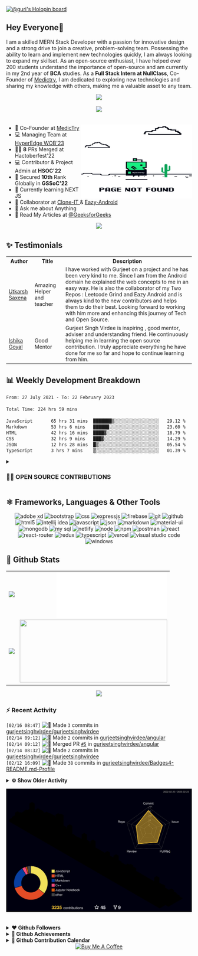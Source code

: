 [![@guri's Holopin board](https://holopin.io/api/user/board?user=guri)](https://holopin.io/@guri)

<!----------------------------------------------------------------ABOUT ME ----------------------------------------------------->

## Hey Everyone👋

I am a skilled MERN Stack Developer with a passion for innovative design and a strong drive to join a creative, problem-solving team. Possessing the ability to learn and implement new technologies quickly, I am always looking to expand my skillset. As an open-source enthusiast, I have helped over 200 students understand the importance of open-source and am currently in my 2nd year of **BCA** studies. 
As a **Full Stack Intern at NullClass**, Co-Founder of [Medictry](https://www.linkedin.com/company/89489745), I am dedicated to exploring new technologies and sharing my knowledge with others, making me a valuable asset to any team.

<p align="center">
    <a href = "mailto: gurjeetsinghvirdee@gmail.com" target="_blank"><img src="https://img.shields.io/badge/gurjeetsinghvirdee@gmail.com-D74E43?style=for-the-badge&logo=gmail&logoColor=white"></a>
 </p>
 
<div align="center">
    <img src="https://api.visitorbadge.io/api/visitors?path=https%3A%2F%2Fgithub.com%2Fgurjeetsinghvirdee%2Fgurjeetsinghvirdee&label=VISITORS&labelColor=%23d9e3f0&countColor=%232ccce4"  width="150" />
</div>

<img src="https://www.animatedimages.org/data/media/562/animated-line-image-0111.gif" width="1000" height="2" />

<div>

<img align="right" height="200" width="300" src="https://raw.githubusercontent.com/gurjeetsinghvirdee/gurjeetsinghvirdee/main/giphy.webp" />
       <ul align="left">
            <li> 🏢 Co-Founder at <a href="https://www.linkedin.com/company/medictry/">MedicTry</a>
            <li> 💻 Managing Team at <a href="https://hyperedge.so/"> HyperEdge WOB'23 </a></li>
            <li> 🧑‍💻 <strong>8</strong> PRs Merged at Hactoberfest'22 </li>
            <li> 💻 Contributor & Project Admin at <strong>HSOC'22</strong> </li>
            <li> 🎉 Secured <strong>10th</strong> Rank Globally in <strong>GSSoC'22</strong> </li>
            <li> 🏫 Currently learning NEXT JS </li>
            <li> 🤝 Collaborator at <a href="https://github.com/Rayman-Sodhi/Clone-IT"> Clone-IT </a> & <a href="https://github.com/utkarsh006/Eazy-Android"> Eazy-Android </a>
            </li>
            <li> 💬 Ask me about Anything </li>
            <li> 📕 Read My Articles at 
                <a href="https://auth.geeksforgeeks.org/user/gurjeetsinghvirdee/articles" target="_blank">@GeeksforGeeks</a>
            </li>
       </ul>  
</div>

<!--------------------------- Lanyard Profile--------------------------------->

<div align="center">        
    <a href="https://discord.com/users/916597112882495510"><img src="https://lanyard.cnrad.dev/api/916597112882495510" /></a>
</div>
        
<!------------------------------------------TESTIMONIALS----------------------------------------------->
        
## ✨ Testimonials
        
<table>
  <tr>
    <th>Author</th>
    <th>Title</th>
    <th>Description</th>
  </tr>
  <tr>
    <td><a target="_blank" href="https://www.linkedin.com/in/utkarsh06/">Utkarsh Saxena</a></td>
    <td>Amazing Helper and teacher</td>
    <td>I have worked with Gurjeet on a project and he has been very kind to me. Since I am from the Android domain he explained the web concepts to me in an easy way. He is also the collaborator of my Two Repos : Leetcode Grind and Eazy Android and is always kind to the new contributors and helps them to do their best. Looking forward to working with him more and enhancing this journey of Tech and Open Source.</td>
  </tr>
  <tr>
      <td><a target="_blank" href="https://www.linkedin.com/in/ishika-goyal-375112221/">Ishika Goyal</a></td>
      <td>Good Mentor</td>
      <td>Gurjeet Singh Virdee is inspiring , good mentor, adviser and understanding friend. He continuously helping me in learning the open source contribution. I     truly appreciate everything he have done for me so far and hope to continue learning from him.</td>
  </tr>
</table>

## 📊 Weekly Development Breakdown
  
<!--START_SECTION:waka-->

```text
From: 27 July 2021 - To: 22 February 2023

Total Time: 224 hrs 59 mins

JavaScript       65 hrs 31 mins  ███████▒░░░░░░░░░░░░░░░░░   29.12 %
Markdown         53 hrs 6 mins   ██████░░░░░░░░░░░░░░░░░░░   23.60 %
HTML             42 hrs 16 mins  ████▓░░░░░░░░░░░░░░░░░░░░   18.79 %
CSS              32 hrs 9 mins   ███▓░░░░░░░░░░░░░░░░░░░░░   14.29 %
JSON             12 hrs 28 mins  █▒░░░░░░░░░░░░░░░░░░░░░░░   05.54 %
TypeScript       3 hrs 7 mins    ▒░░░░░░░░░░░░░░░░░░░░░░░░   01.39 %
```

<!--END_SECTION:waka--> 

<!---------------------- OPEN SOURCE CONTRIBUTIONS ---------------------->
        
<details>
    <summary><h3> 👨‍💻 OPEN SOURCE CONTRIBUTIONS</h3></summary>  
    
|S.No.|Open Source Program |Duration| Contribution |Role|Rewards|
|---------|--------|-------|-------|----|-----|    
| 1. | GirlScript Summer Of Code | 1st Mar - 31st May 2022 | [Click Here](https://docs.google.com/document/d/15t_iThcyiNgIuAUmTJ9Utjy1ccxwTGZXy_0n8VYsHLE/edit?usp=sharing) | Contributor | [Link](https://drive.google.com/drive/folders/1gYYFepBLm09uATAZ9_Nh34opop_0nfCi?usp=sharing) |    
| 2. | GirlScript Summer Of Code | 1st Mar - 31st May 2022 | [Bundli-Frontend](https://github.com/Ayush7614/Bundli-Frontend) & [WebDev-ProjectKart](https://github.com/khushi-purwar/WebDev-ProjectKart) | Mentor | [Link](https://drive.google.com/drive/folders/1d0gDnPh8gR8qU61g-fWLEhahhshR8PXh?usp=sharing) |
| 3. | GirlScript Summer Of Code | 1st Mar - 31st July 2022 | Discord Moderator | Technical Team | T-Shirt [Link](https://drive.google.com/drive/folders/1B2jDXyXA-L-XXypvaNzrpXRTVY7GW-04?usp=sharing) |
| 4. | Hack Club RAIT | 1st July - 30st September 2022 | [Click Here](https://docs.google.com/document/d/1_ZutQmDbGkuFsbypF2oX_jbmFMf7OV-X4kr8xVs5J0w) | Contributor | [Link](https://drive.google.com/file/d/1Km6kXQU3NWr8OkWnaHB7-vLfEjhffplE/view?usp=sharing) |
| 5. | Hacktoberfest | 1st October - 31st October 2022 | [Click Here](https://docs.google.com/document/d/1mv27yGR7-SsIDOinqsYDnFutXHG49awhzvZYaEna3rM) | Contributor | T-Shirt & Stickers | 
| 6. | HyperEdge WOB'23 | 1st Feb - Present | Discord Moderator, | Managing Team | - | 
    
</details>

<!---------------------------------Frameworks, Languages & Other Tools ------------------------------------->        
        
## ⚛️ Frameworks, Languages & Other Tools        
 
<div align="center">
        <img src="https://img.shields.io/badge/Adobe%20XD-470137?style=for-the-badge&logo=Adobe%20XD&logoColor=#FF61F6" alt="adobe xd" /> 
        <img src="https://img.shields.io/badge/Bootstrap-563D7C?style=for-the-badge&logo=bootstrap&logoColor=white" alt="bootstrap" />
        <img src="https://img.shields.io/badge/CSS3-1572B6?style=for-the-badge&logo=css3&logoColor=white" alt="css" />
        <img src="https://img.shields.io/badge/Express.js-000000?style=for-the-badge&logo=express&logoColor=white" alt="expressjs" />
        <img src="https://img.shields.io/badge/firebase-ffca28?style=for-the-badge&logo=firebase&logoColor=black" alt="firebase" />
        <img src="https://img.shields.io/badge/Git-F05032?style=for-the-badge&logo=github&logoColor=white" alt="git" />
        <img src="https://img.shields.io/badge/Github-000000?style=for-the-badge&logo=github&logoColor=white" alt="github" />
        <img src="https://img.shields.io/badge/HTML5-E34F26?style=for-the-badge&logo=html5&logoColor=white" alt="html5" />
        <img src="https://img.shields.io/badge/IntelliJIDEA-000000.svg?style=for-the-badge&logo=intellij-idea&logoColor=white" alt="intellij idea" />
        <img src="https://img.shields.io/badge/JavaScript-F7DF1E?style=for-the-badge&logo=javascript&logoColor=black" alt="javascript" />
        <img src="https://img.shields.io/badge/json-3A3A3A?style=for-the-badge&logo=json&logoColor=fff" alt="json" />
        <img src="https://img.shields.io/badge/markdown-499bea?style=for-the-badge&logo=markdown&logoColor=white" alt="markdown" />
        <img src="https://img.shields.io/badge/Material%20UI-007FFF?style=for-the-badge&logo=mui&logoColor=white" alt="material-ui" />  
        <img src="https://img.shields.io/badge/MongoDB-4EA94B?style=for-the-badge&logo=mongodb&logoColor=white" alt="mongodb" />
        <img src="https://img.shields.io/badge/MySQL-4479A1?style=for-the-badge&logo=mysql&logoColor=white" alt="my sql" />
        <img src="https://img.shields.io/badge/netlify-30C8C9?style=for-the-badge&logo=netlify&logoColor=white" alt="netlify" />
        <img src="https://img.shields.io/badge/node.js-6DA55F?style=for-the-badge&logo=node.js&logoColor=white" alt="node" />
        <img src="https://img.shields.io/badge/npm-CB3837?style=for-the-badge&logo=npm&logoColor=white" alt="npm" />
        <img src="https://img.shields.io/badge/postman-E95723?style=for-the-badge&logo=postman&logoColor=white" alt="postman" />
        <img src="https://img.shields.io/badge/React-20232A?style=for-the-badge&logo=react&logoColor=61DAFB" alt="react" />
        <img src="https://img.shields.io/badge/React_Router-CA4245?style=for-the-badge&logo=react-router&logoColor=white" alt="react-router" />
        <img src="https://img.shields.io/badge/Redux-593D88?style=for-the-badge&logo=redux&logoColor=white" alt="redux" />
        <img src="https://img.shields.io/badge/Typescript-3178c6?style=for-the-badge&logo=typescript&logoColor=ffffff" alt="typescript" />
        <img src="https://img.shields.io/badge/Vercel-000?style=for-the-badge&logo=vercel&logoColor=white" alt="vercel" />
        <img src="https://img.shields.io/badge/Visual_Studio_Code-0078D4?style=for-the-badge&logo=visual%20studio%20code&logoColor=white" alt="visual studio code" />
        <img src="https://img.shields.io/badge/windows-0078D6?style=for-the-badge&logo=windows&logoColor=fff" alt="windows" />
</div>

<!------------------------------------------------------------ GITHUB STATS ------------------------------------------------------------------------>
        
## 💫 Github Stats
        
<table>
<tr>
  <td align="center">
    <img width="400" src="https://github-readme-streak-stats.herokuapp.com/?user=gurjeetsinghvirdee&theme=synthwave" /> 
  </td>  
  <td align="center"> 
    <img align="right" width="300" src="https://github.com/gurjeetsinghvirdee/gurjeetsinghvirdee/blob/main/metrics.plugin.isocalendar.svg" />
  </td>  
</tr>    
<tr>
  <td align="center">
    <img width="400" src="https://github-readme-stats.vercel.app/api?username=gurjeetsinghvirdee&show_icons=true&theme=synthwave&include_all_commits=true" />
  </td>
  <td align="center">
    <img height="170" width="400" src="https://github-readme-stats.vercel.app/api/top-langs/?username=gurjeetsinghvirdee&layout=compact&theme=synthwave&langs_count=15" /> 
  </td>
</tr>
</table>

<div align="center">
  <img src="https://github-readme-activity-graph.cyclic.app/graph?username=gurjeetsinghvirdee&theme=synthwave-84&true&hide_border=true" />
</div>
        
### ⚡ Recent Activity     
        
<!--START_SECTION:activity-->  
`[02/16 08:47]` <img alt="📝" src="https://github.com/cheesits456/github-activity-readme/raw/master/icons/commit.png" align="top" height="18"> Made `3` commits in [gurjeetsinghvirdee/gurjeetsinghvirdee](https://github.com/gurjeetsinghvirdee/gurjeetsinghvirdee)  
`[02/14 09:12]` <img alt="📝" src="https://github.com/cheesits456/github-activity-readme/raw/master/icons/commit.png" align="top" height="18"> Made `2` commits in [gurjeetsinghvirdee/angular](https://github.com/gurjeetsinghvirdee/angular)  
`[02/14 09:12]` <img alt="🎉" src="https://github.com/cheesits456/github-activity-readme/raw/master/icons/merge.png" align="top" height="18"> Merged PR [`#5`](https://github.com//gurjeetsinghvirdee/angular/pull/5 'Bump http-cache-semantics from 4.1.0 to 4.1.1') in [gurjeetsinghvirdee/angular](https://github.com/gurjeetsinghvirdee/angular)  
`[02/14 08:32]` <img alt="📝" src="https://github.com/cheesits456/github-activity-readme/raw/master/icons/commit.png" align="top" height="18"> Made `2` commits in [gurjeetsinghvirdee/gurjeetsinghvirdee](https://github.com/gurjeetsinghvirdee/gurjeetsinghvirdee)  
`[02/12 16:09]` <img alt="📝" src="https://github.com/cheesits456/github-activity-readme/raw/master/icons/commit.png" align="top" height="18"> Made `38` commits in [gurjeetsinghvirdee/Badges4-README.md-Profile](https://github.com/gurjeetsinghvirdee/Badges4-README.md-Profile)  

<details><summary><b> ⚙️ Show Older Activity</b></summary>

`[02/12 16:05]` <img alt="📝" src="https://github.com/cheesits456/github-activity-readme/raw/master/icons/commit.png" align="top" height="18"> Made `3` commits in [gurjeetsinghvirdee/gurjeetsinghvirdee](https://github.com/gurjeetsinghvirdee/gurjeetsinghvirdee)  
`[02/10 16:15]` <img alt="📝" src="https://github.com/cheesits456/github-activity-readme/raw/master/icons/commit.png" align="top" height="18"> Made `32` commits in [gurjeetsinghvirdee/portfolio](https://github.com/gurjeetsinghvirdee/portfolio)  
`[02/05 18:49]` <img alt="⭐" src="https://github.com/cheesits456/github-activity-readme/raw/master/icons/star.png" align="top" height="18"> Starred [cnrad/lanyard-profile-readme](https://github.com/cnrad/lanyard-profile-readme)  
`[02/05 18:42]` <img alt="📝" src="https://github.com/cheesits456/github-activity-readme/raw/master/icons/commit.png" align="top" height="18"> Made `3` commits in [gurjeetsinghvirdee/gurjeetsinghvirdee](https://github.com/gurjeetsinghvirdee/gurjeetsinghvirdee)  
`[02/04 19:02]` <img alt="📝" src="https://github.com/cheesits456/github-activity-readme/raw/master/icons/commit.png" align="top" height="18"> Made `2` commits in [gurjeetsinghvirdee/CodeClause_Unit_Converter](https://github.com/gurjeetsinghvirdee/CodeClause_Unit_Converter)  
`[02/04 18:54]` <img alt="📝" src="https://github.com/cheesits456/github-activity-readme/raw/master/icons/commit.png" align="top" height="18"> Made `6` commits in [gurjeetsinghvirdee/CodeClause](https://github.com/gurjeetsinghvirdee/CodeClause)  
`[02/04 16:43]` <img alt="📂" src="https://github.com/cheesits456/github-activity-readme/raw/master/icons/create-branch.png" align="top" height="18"> Created branch [`master`](https://github.com/gurjeetsinghvirdee/CodeClause/tree/master) in [gurjeetsinghvirdee/CodeClause](https://github.com/gurjeetsinghvirdee/CodeClause)  
`[02/03 16:37]` <img alt="➕" src="https://github.com/cheesits456/github-activity-readme/raw/master/icons/create-repo.png" align="top" height="18"> Created repository [gurjeetsinghvirdee/CodeClause](https://github.com/gurjeetsinghvirdee/CodeClause)  
`[02/01 22:23]` <img alt="📝" src="https://github.com/cheesits456/github-activity-readme/raw/master/icons/commit.png" align="top" height="18"> Made `7` commits in [gurjeetsinghvirdee/gurjeetsinghvirdee](https://github.com/gurjeetsinghvirdee/gurjeetsinghvirdee)  
`[02/01 20:43]` <img alt="📝" src="https://github.com/cheesits456/github-activity-readme/raw/master/icons/commit.png" align="top" height="18"> Made `28` commits in [gurjeetsinghvirdee/Embellish](https://github.com/gurjeetsinghvirdee/Embellish)  
`[02/01 20:40]` <img alt="📝" src="https://github.com/cheesits456/github-activity-readme/raw/master/icons/commit.png" align="top" height="18"> Made `112` commits in [gurjeetsinghvirdee/LinkFree](https://github.com/gurjeetsinghvirdee/LinkFree)  
`[02/01 20:11]` <img alt="📝" src="https://github.com/cheesits456/github-activity-readme/raw/master/icons/commit.png" align="top" height="18"> Made `12` commits in [gurjeetsinghvirdee/LGMVIP-Web](https://github.com/gurjeetsinghvirdee/LGMVIP-Web)  
`[02/01 16:50]` <img alt="📂" src="https://github.com/cheesits456/github-activity-readme/raw/master/icons/create-branch.png" align="top" height="18"> Created branch [`master`](https://github.com/gurjeetsinghvirdee/LGMVIP-Web/tree/master) in [gurjeetsinghvirdee/LGMVIP-Web](https://github.com/gurjeetsinghvirdee/LGMVIP-Web)  
`[02/01 16:47]` <img alt="➕" src="https://github.com/cheesits456/github-activity-readme/raw/master/icons/create-repo.png" align="top" height="18"> Created repository [gurjeetsinghvirdee/LGMVIP-Web](https://github.com/gurjeetsinghvirdee/LGMVIP-Web)  
`[01/30 20:36]` <img alt="📝" src="https://github.com/cheesits456/github-activity-readme/raw/master/icons/commit.png" align="top" height="18"> Made `8` commits in [gurjeetsinghvirdee/gurjeetsinghvirdee](https://github.com/gurjeetsinghvirdee/gurjeetsinghvirdee)  
`[01/29 19:42]` <img alt="📝" src="https://github.com/cheesits456/github-activity-readme/raw/master/icons/commit.png" align="top" height="18"> Made `27` commits in [gurjeetsinghvirdee/LinkFree](https://github.com/gurjeetsinghvirdee/LinkFree)  
`[01/29 19:42]` <img alt="🎉" src="https://github.com/cheesits456/github-activity-readme/raw/master/icons/merge.png" align="top" height="18"> Merged PR [`#1`](https://github.com//gurjeetsinghvirdee/LinkFree/pull/1 '[ImgBot] Optimize images') in [gurjeetsinghvirdee/LinkFree](https://github.com/gurjeetsinghvirdee/LinkFree)  
`[01/29 19:41]` <img alt="📝" src="https://github.com/cheesits456/github-activity-readme/raw/master/icons/commit.png" align="top" height="18"> Made `20` commits in [gurjeetsinghvirdee/LinkFree](https://github.com/gurjeetsinghvirdee/LinkFree)  
`[01/29 17:00]` <img alt="❗️" src="https://github.com/cheesits456/github-activity-readme/raw/master/icons/issue.png" align="top" height="18"> Closed issue [`#1`](https://github.com//torco34/mi-portafolio/issues/1 'bug') in [torco34/mi-portafolio](https://github.com/torco34/mi-portafolio)  
`[01/29 09:56]` <img alt="📝" src="https://github.com/cheesits456/github-activity-readme/raw/master/icons/commit.png" align="top" height="18"> Made `5` commits in [gurjeetsinghvirdee/LinkFree](https://github.com/gurjeetsinghvirdee/LinkFree)  
`[01/29 09:16]` <img alt="📝" src="https://github.com/cheesits456/github-activity-readme/raw/master/icons/commit.png" align="top" height="18"> Made `1` commit in [gurjeetsinghvirdee/gurjeetsinghvirdee](https://github.com/gurjeetsinghvirdee/gurjeetsinghvirdee)  
`[01/29 08:55]` <img alt="✅" src="https://github.com/cheesits456/github-activity-readme/raw/master/icons/pr-open.png" align="top" height="18"> Opened PR [`#4201`](https://github.com//EddieHubCommunity/LinkFree/pull/4201 'data: update gurjeetsinghvirdee') in [EddieHubCommunity/LinkFree](https://github.com/EddieHubCommunity/LinkFree)  
`[01/29 08:54]` <img alt="📂" src="https://github.com/cheesits456/github-activity-readme/raw/master/icons/create-branch.png" align="top" height="18"> Created branch [`testimonials`](https://github.com/gurjeetsinghvirdee/LinkFree/tree/testimonials) in [gurjeetsinghvirdee/LinkFree](https://github.com/gurjeetsinghvirdee/LinkFree)  
`[01/29 08:49]` <img alt="🍴" src="https://github.com/cheesits456/github-activity-readme/raw/master/icons/fork.png" align="top" height="18"> Forked [EddieHubCommunity/LinkFree](https://github.com/EddieHubCommunity/LinkFree) to [gurjeetsinghvirdee/LinkFree](https://github.com/gurjeetsinghvirdee/LinkFree)  
`[01/29 08:48]` <img alt="❌" src="https://github.com/cheesits456/github-activity-readme/raw/master/icons/pr-close.png" align="top" height="18"> Closed PR [`#4198`](https://github.com//EddieHubCommunity/LinkFree/pull/4198 'data: update gurjeetsinghvirdee') in [EddieHubCommunity/LinkFree](https://github.com/EddieHubCommunity/LinkFree)  
`[01/29 08:13]` <img alt="✅" src="https://github.com/cheesits456/github-activity-readme/raw/master/icons/pr-open.png" align="top" height="18"> Opened PR [`#4198`](https://github.com//EddieHubCommunity/LinkFree/pull/4198 'testimonial updated') in [EddieHubCommunity/LinkFree](https://github.com/EddieHubCommunity/LinkFree)  
`[01/29 08:11]` <img alt="📝" src="https://github.com/cheesits456/github-activity-readme/raw/master/icons/commit.png" align="top" height="18"> Made `1` commit in [gurjeetsinghvirdee/LinkFree](https://github.com/gurjeetsinghvirdee/LinkFree)  
`[01/29 08:06]` <img alt="📂" src="https://github.com/cheesits456/github-activity-readme/raw/master/icons/create-branch.png" align="top" height="18"> Created branch [`patch-1`](https://github.com/gurjeetsinghvirdee/LinkFree/tree/patch-1) in [gurjeetsinghvirdee/LinkFree](https://github.com/gurjeetsinghvirdee/LinkFree)  
`[01/29 08:06]` <img alt="📝" src="https://github.com/cheesits456/github-activity-readme/raw/master/icons/commit.png" align="top" height="18"> Made `1` commit in [gurjeetsinghvirdee/LinkFree](https://github.com/gurjeetsinghvirdee/LinkFree)  
`[01/29 08:06]` <img alt="🍴" src="https://github.com/cheesits456/github-activity-readme/raw/master/icons/fork.png" align="top" height="18"> Forked [EddieHubCommunity/LinkFree](https://github.com/EddieHubCommunity/LinkFree) to [gurjeetsinghvirdee/LinkFree](https://github.com/gurjeetsinghvirdee/LinkFree)  
`[01/29 07:56]` <img alt="📝" src="https://github.com/cheesits456/github-activity-readme/raw/master/icons/commit.png" align="top" height="18"> Made `170` commits in [gurjeetsinghvirdee/LinkFree](https://github.com/gurjeetsinghvirdee/LinkFree)  
`[01/28 22:04]` <img alt="📝" src="https://github.com/cheesits456/github-activity-readme/raw/master/icons/commit.png" align="top" height="18"> Made `38` commits in [gurjeetsinghvirdee/Embellish](https://github.com/gurjeetsinghvirdee/Embellish)  
`[01/28 21:59]` <img alt="📝" src="https://github.com/cheesits456/github-activity-readme/raw/master/icons/commit.png" align="top" height="18"> Made `3` commits in [gurjeetsinghvirdee/Google-Clone](https://github.com/gurjeetsinghvirdee/Google-Clone)  
`[01/28 17:32]` <img alt="❗️" src="https://github.com/cheesits456/github-activity-readme/raw/master/icons/issue.png" align="top" height="18"> Opened issue [`#1`](https://github.com//torco34/mi-portafolio/issues/1 'bug') in [torco34/mi-portafolio](https://github.com/torco34/mi-portafolio)  
`[01/28 16:40]` <img alt="📝" src="https://github.com/cheesits456/github-activity-readme/raw/master/icons/commit.png" align="top" height="18"> Made `6` commits in [gurjeetsinghvirdee/Eazy-Android](https://github.com/gurjeetsinghvirdee/Eazy-Android)  
`[01/28 08:17]` <img alt="❗️" src="https://github.com/cheesits456/github-activity-readme/raw/master/icons/issue.png" align="top" height="18"> Closed issue [`#498`](https://github.com//TusharAMD/Runn/issues/498 'Whac a mole') in [TusharAMD/Runn](https://github.com/TusharAMD/Runn)  
`[01/28 08:17]` <img alt="❗️" src="https://github.com/cheesits456/github-activity-readme/raw/master/icons/issue.png" align="top" height="18"> Closed issue [`#499`](https://github.com//TusharAMD/Runn/issues/499 'Pacman game') in [TusharAMD/Runn](https://github.com/TusharAMD/Runn)  
`[01/28 08:17]` <img alt="❗️" src="https://github.com/cheesits456/github-activity-readme/raw/master/icons/issue.png" align="top" height="18"> Closed issue [`#501`](https://github.com//TusharAMD/Runn/issues/501 'Fidget ') in [TusharAMD/Runn](https://github.com/TusharAMD/Runn)  
`[01/28 08:17]` <img alt="❗️" src="https://github.com/cheesits456/github-activity-readme/raw/master/icons/issue.png" align="top" height="18"> Closed issue [`#497`](https://github.com//TusharAMD/Runn/issues/497 'Memory Game ') in [TusharAMD/Runn](https://github.com/TusharAMD/Runn)  
`[01/28 08:17]` <img alt="❗️" src="https://github.com/cheesits456/github-activity-readme/raw/master/icons/issue.png" align="top" height="18"> Closed issue [`#496`](https://github.com//TusharAMD/Runn/issues/496 'Frogger') in [TusharAMD/Runn](https://github.com/TusharAMD/Runn)  
`[01/28 08:16]` <img alt="❗️" src="https://github.com/cheesits456/github-activity-readme/raw/master/icons/issue.png" align="top" height="18"> Closed issue [`#495`](https://github.com//TusharAMD/Runn/issues/495 'Breakout Game') in [TusharAMD/Runn](https://github.com/TusharAMD/Runn)  
`[01/28 08:16]` <img alt="❗️" src="https://github.com/cheesits456/github-activity-readme/raw/master/icons/issue.png" align="top" height="18"> Closed issue [`#125`](https://github.com//TusharAMD/Runn/issues/125 'Rock Paper Scissors') in [TusharAMD/Runn](https://github.com/TusharAMD/Runn)  
`[01/28 08:16]` <img alt="❗️" src="https://github.com/cheesits456/github-activity-readme/raw/master/icons/issue.png" align="top" height="18"> Closed issue [`#500`](https://github.com//TusharAMD/Runn/issues/500 'Sokoban game') in [TusharAMD/Runn](https://github.com/TusharAMD/Runn)  
`[01/28 06:37]` <img alt="📝" src="https://github.com/cheesits456/github-activity-readme/raw/master/icons/commit.png" align="top" height="18"> Made `2` commits in [gurjeetsinghvirdee/angular](https://github.com/gurjeetsinghvirdee/angular)  
`[01/28 06:37]` <img alt="🎉" src="https://github.com/cheesits456/github-activity-readme/raw/master/icons/merge.png" align="top" height="18"> Merged PR [`#4`](https://github.com//gurjeetsinghvirdee/angular/pull/4 'Bump ua-parser-js from 0.7.31 to 0.7.33') in [gurjeetsinghvirdee/angular](https://github.com/gurjeetsinghvirdee/angular)  
`[01/27 22:21]` <img alt="📝" src="https://github.com/cheesits456/github-activity-readme/raw/master/icons/commit.png" align="top" height="18"> Made `1` commit in [gurjeetsinghvirdee/WebDev-ProjectKart](https://github.com/gurjeetsinghvirdee/WebDev-ProjectKart)  
`[01/27 20:49]` <img alt="📝" src="https://github.com/cheesits456/github-activity-readme/raw/master/icons/commit.png" align="top" height="18"> Made `8` commits in [gurjeetsinghvirdee/gurjeetsinghvirdee](https://github.com/gurjeetsinghvirdee/gurjeetsinghvirdee)  
`[01/27 05:31]` <img alt="📝" src="https://github.com/cheesits456/github-activity-readme/raw/master/icons/commit.png" align="top" height="18"> Made `112` commits in [gurjeetsinghvirdee/how-to-contribute-to-open-source](https://github.com/gurjeetsinghvirdee/how-to-contribute-to-open-source)  
`[01/26 22:22]` <img alt="📝" src="https://github.com/cheesits456/github-activity-readme/raw/master/icons/commit.png" align="top" height="18"> Made `5` commits in [gurjeetsinghvirdee/gurjeetsinghvirdee](https://github.com/gurjeetsinghvirdee/gurjeetsinghvirdee)  
`[01/26 22:07]` <img alt="🔍" src="https://github.com/cheesits456/github-activity-readme/raw/master/icons/review.png" align="top" height="18"> Reviewed [`#7`](https://github.com//gurjeetsinghvirdee/gurjeetsinghvirdee/pull/7 'updating all PRS') in [gurjeetsinghvirdee/gurjeetsinghvirdee](https://github.com/gurjeetsinghvirdee/gurjeetsinghvirdee)  
`[01/26 22:07]` <img alt="🔍" src="https://github.com/cheesits456/github-activity-readme/raw/master/icons/review.png" align="top" height="18"> Reviewed [`#7`](https://github.com//gurjeetsinghvirdee/gurjeetsinghvirdee/pull/7 'updating all PRS') in [gurjeetsinghvirdee/gurjeetsinghvirdee](https://github.com/gurjeetsinghvirdee/gurjeetsinghvirdee)  
`[01/26 22:06]` <img alt="📝" src="https://github.com/cheesits456/github-activity-readme/raw/master/icons/commit.png" align="top" height="18"> Made `5` commits in [gurjeetsinghvirdee/gurjeetsinghvirdee](https://github.com/gurjeetsinghvirdee/gurjeetsinghvirdee)  
`[01/26 21:20]` <img alt="📝" src="https://github.com/cheesits456/github-activity-readme/raw/master/icons/commit.png" align="top" height="18"> Made `1` commit in [gurjeetsinghvirdee/github-activity-readme](https://github.com/gurjeetsinghvirdee/github-activity-readme)  
`[01/26 21:15]` <img alt="🍴" src="https://github.com/cheesits456/github-activity-readme/raw/master/icons/fork.png" align="top" height="18"> Forked [jamesgeorge007/github-activity-readme](https://github.com/jamesgeorge007/github-activity-readme) to [gurjeetsinghvirdee/github-activity-readme](https://github.com/gurjeetsinghvirdee/github-activity-readme)  
`[01/26 21:09]` <img alt="📝" src="https://github.com/cheesits456/github-activity-readme/raw/master/icons/commit.png" align="top" height="18"> Made `11` commits in [gurjeetsinghvirdee/gurjeetsinghvirdee](https://github.com/gurjeetsinghvirdee/gurjeetsinghvirdee)  
`[01/26 10:44]` <img alt="📝" src="https://github.com/cheesits456/github-activity-readme/raw/master/icons/commit.png" align="top" height="18"> Made `7` commits in [gurjeetsinghvirdee/LinkFree](https://github.com/gurjeetsinghvirdee/LinkFree)  
`[01/26 10:43]` <img alt="📂" src="https://github.com/cheesits456/github-activity-readme/raw/master/icons/create-branch.png" align="top" height="18"> Created branch [`patch-01`](https://github.com/gurjeetsinghvirdee/LinkFree/tree/patch-01) in [gurjeetsinghvirdee/LinkFree](https://github.com/gurjeetsinghvirdee/LinkFree)  
`[01/26 08:53]` <img alt="📝" src="https://github.com/cheesits456/github-activity-readme/raw/master/icons/commit.png" align="top" height="18"> Made `1912` commits in [gurjeetsinghvirdee/LinkFree](https://github.com/gurjeetsinghvirdee/LinkFree)  
`[01/25 16:13]` <img alt="⭐" src="https://github.com/cheesits456/github-activity-readme/raw/master/icons/star.png" align="top" height="18"> Starred [storybookjs/storybook](https://github.com/storybookjs/storybook)  
`[01/25 16:07]` <img alt="✅" src="https://github.com/cheesits456/github-activity-readme/raw/master/icons/pr-open.png" align="top" height="18"> Opened PR [`#3972`](https://github.com//EddieHubCommunity/LinkFree/pull/3972 'data: gurjeetsinghvirdee') in [EddieHubCommunity/LinkFree](https://github.com/EddieHubCommunity/LinkFree)  
`[01/25 16:06]` <img alt="📝" src="https://github.com/cheesits456/github-activity-readme/raw/master/icons/commit.png" align="top" height="18"> Made `563` commits in [gurjeetsinghvirdee/LinkFree](https://github.com/gurjeetsinghvirdee/LinkFree)  
`[01/25 09:24]` <img alt="🗣" src="https://github.com/cheesits456/github-activity-readme/raw/master/icons/comment.png" align="top" height="18"> Commented on [`#3950`](https://github.com//EddieHubCommunity/LinkFree/issues/3950 'Fix social media preview of LinkFree profile') in [EddieHubCommunity/LinkFree](https://github.com/EddieHubCommunity/LinkFree)  
`[01/25 09:06]` <img alt="🗣" src="https://github.com/cheesits456/github-activity-readme/raw/master/icons/comment.png" align="top" height="18"> Commented on [`#3950`](https://github.com//EddieHubCommunity/LinkFree/issues/3950 'Fix social media preview of LinkFree profile') in [EddieHubCommunity/LinkFree](https://github.com/EddieHubCommunity/LinkFree)  
`[01/25 09:02]` <img alt="🗣" src="https://github.com/cheesits456/github-activity-readme/raw/master/icons/comment.png" align="top" height="18"> Commented on [`#3950`](https://github.com//EddieHubCommunity/LinkFree/issues/3950 'Fix social media preview of LinkFree profile') in [EddieHubCommunity/LinkFree](https://github.com/EddieHubCommunity/LinkFree)  
`[01/25 08:56]` <img alt="🗣" src="https://github.com/cheesits456/github-activity-readme/raw/master/icons/comment.png" align="top" height="18"> Commented on [`#3950`](https://github.com//EddieHubCommunity/LinkFree/issues/3950 'Fix social media preview of LinkFree profile') in [EddieHubCommunity/LinkFree](https://github.com/EddieHubCommunity/LinkFree)  
`[01/25 08:53]` <img alt="🗣" src="https://github.com/cheesits456/github-activity-readme/raw/master/icons/comment.png" align="top" height="18"> Commented on [`#3950`](https://github.com//EddieHubCommunity/LinkFree/issues/3950 'Fix social media preview of LinkFree profile') in [EddieHubCommunity/LinkFree](https://github.com/EddieHubCommunity/LinkFree)  
`[01/25 08:40]` <img alt="🗣" src="https://github.com/cheesits456/github-activity-readme/raw/master/icons/comment.png" align="top" height="18"> Commented on [`#3934`](https://github.com//EddieHubCommunity/LinkFree/issues/3934 'New Testimonial for Madhu Saini') in [EddieHubCommunity/LinkFree](https://github.com/EddieHubCommunity/LinkFree)  
`[01/24 07:33]` <img alt="🗣" src="https://github.com/cheesits456/github-activity-readme/raw/master/icons/comment.png" align="top" height="18"> Commented on [`#12`](https://github.com//parnexcodes/cinehub-nextjs/issues/12 'Error: getServerSideProps') in [parnexcodes/cinehub-nextjs](https://github.com/parnexcodes/cinehub-nextjs)  
`[01/24 06:48]` <img alt="❗️" src="https://github.com/cheesits456/github-activity-readme/raw/master/icons/issue.png" align="top" height="18"> Opened issue [`#12`](https://github.com//parnexcodes/cinehub-nextjs/issues/12 'Error: getServerSideProps') in [parnexcodes/cinehub-nextjs](https://github.com/parnexcodes/cinehub-nextjs)  
`[01/24 04:58]` <img alt="⭐" src="https://github.com/cheesits456/github-activity-readme/raw/master/icons/star.png" align="top" height="18"> Starred [rahuldkjain/github-profile-readme-generator](https://github.com/rahuldkjain/github-profile-readme-generator)  
`[01/23 10:00]` <img alt="📝" src="https://github.com/cheesits456/github-activity-readme/raw/master/icons/commit.png" align="top" height="18"> Made `1` commit in [gurjeetsinghvirdee/gurjeetsinghvirdee](https://github.com/gurjeetsinghvirdee/gurjeetsinghvirdee)  
`[01/23 09:59]` <img alt="📝" src="https://github.com/cheesits456/github-activity-readme/raw/master/icons/commit.png" align="top" height="18"> Made `24` commits in [gurjeetsinghvirdee/website](https://github.com/gurjeetsinghvirdee/website)  
`[01/21 20:50]` <img alt="🍴" src="https://github.com/cheesits456/github-activity-readme/raw/master/icons/fork.png" align="top" height="18"> Forked [kubernetes/website](https://github.com/kubernetes/website) to [gurjeetsinghvirdee/website](https://github.com/gurjeetsinghvirdee/website)  
`[01/21 15:51]` <img alt="📝" src="https://github.com/cheesits456/github-activity-readme/raw/master/icons/commit.png" align="top" height="18"> Made `2` commits in [utkarsh006/LeetCode-Grind](https://github.com/utkarsh006/LeetCode-Grind)  
`[01/17 19:11]` <img alt="📝" src="https://github.com/cheesits456/github-activity-readme/raw/master/icons/commit.png" align="top" height="18"> Made `1` commit in [gurjeetsinghvirdee/Clone-IT](https://github.com/gurjeetsinghvirdee/Clone-IT)  
`[01/17 19:09]` <img alt="📝" src="https://github.com/cheesits456/github-activity-readme/raw/master/icons/commit.png" align="top" height="18"> Made `3` commits in [Rayman-Sodhi/Clone-IT](https://github.com/Rayman-Sodhi/Clone-IT)  
`[01/17 19:09]` <img alt="🎉" src="https://github.com/cheesits456/github-activity-readme/raw/master/icons/merge.png" align="top" height="18"> Merged PR [`#714`](https://github.com//Rayman-Sodhi/Clone-IT/pull/714 'Open Source Programs section typos fixed') in [Rayman-Sodhi/Clone-IT](https://github.com/Rayman-Sodhi/Clone-IT)  
`[01/17 19:08]` <img alt="✅" src="https://github.com/cheesits456/github-activity-readme/raw/master/icons/pr-open.png" align="top" height="18"> Opened PR [`#714`](https://github.com//Rayman-Sodhi/Clone-IT/pull/714 'Open Source Programs section typos fixed') in [Rayman-Sodhi/Clone-IT](https://github.com/Rayman-Sodhi/Clone-IT)  
`[01/17 19:05]` <img alt="📝" src="https://github.com/cheesits456/github-activity-readme/raw/master/icons/commit.png" align="top" height="18"> Made `6` commits in [gurjeetsinghvirdee/Clone-IT](https://github.com/gurjeetsinghvirdee/Clone-IT)  
`[01/17 17:04]` <img alt="🗣" src="https://github.com/cheesits456/github-activity-readme/raw/master/icons/comment.png" align="top" height="18"> Commented on [`#713`](https://github.com//Rayman-Sodhi/Clone-IT/issues/713 'Update README.md') in [Rayman-Sodhi/Clone-IT](https://github.com/Rayman-Sodhi/Clone-IT)  
`[01/17 17:03]` <img alt="📝" src="https://github.com/cheesits456/github-activity-readme/raw/master/icons/commit.png" align="top" height="18"> Made `4` commits in [Rayman-Sodhi/Clone-IT](https://github.com/Rayman-Sodhi/Clone-IT)  
`[01/17 17:03]` <img alt="🎉" src="https://github.com/cheesits456/github-activity-readme/raw/master/icons/merge.png" align="top" height="18"> Merged PR [`#713`](https://github.com//Rayman-Sodhi/Clone-IT/pull/713 'Update README.md') in [Rayman-Sodhi/Clone-IT](https://github.com/Rayman-Sodhi/Clone-IT)  
`[01/17 17:03]` <img alt="🔍" src="https://github.com/cheesits456/github-activity-readme/raw/master/icons/review.png" align="top" height="18"> Reviewed [`#713`](https://github.com//Rayman-Sodhi/Clone-IT/pull/713 'Update README.md') in [Rayman-Sodhi/Clone-IT](https://github.com/Rayman-Sodhi/Clone-IT)  
`[01/17 09:13]` <img alt="🔍" src="https://github.com/cheesits456/github-activity-readme/raw/master/icons/review.png" align="top" height="18"> Reviewed [`#713`](https://github.com//Rayman-Sodhi/Clone-IT/pull/713 'Update README.md') in [Rayman-Sodhi/Clone-IT](https://github.com/Rayman-Sodhi/Clone-IT)  
`[01/16 16:55]` <img alt="📝" src="https://github.com/cheesits456/github-activity-readme/raw/master/icons/commit.png" align="top" height="18"> Made `2` commits in [gurjeetsinghvirdee/gurjeetsinghvirdee](https://github.com/gurjeetsinghvirdee/gurjeetsinghvirdee)  
`[01/13 19:44]` <img alt="❗️" src="https://github.com/cheesits456/github-activity-readme/raw/master/icons/issue.png" align="top" height="18"> Opened issue [`#6463`](https://github.com//EddieHubCommunity/support/issues/6463 'Please add me to the EddieHub API') in [EddieHubCommunity/support](https://github.com/EddieHubCommunity/support)  
`[01/12 23:48]` <img alt="📝" src="https://github.com/cheesits456/github-activity-readme/raw/master/icons/commit.png" align="top" height="18"> Made `3` commits in [gurjeetsinghvirdee/gurjeetsinghvirdee](https://github.com/gurjeetsinghvirdee/gurjeetsinghvirdee)  
`[01/12 23:48]` <img alt="🎉" src="https://github.com/cheesits456/github-activity-readme/raw/master/icons/merge.png" align="top" height="18"> Merged PR [`#14`](https://github.com//gurjeetsinghvirdee/gurjeetsinghvirdee/pull/14 '[ImgBot] Optimize images') in [gurjeetsinghvirdee/gurjeetsinghvirdee](https://github.com/gurjeetsinghvirdee/gurjeetsinghvirdee)  
`[01/12 23:47]` <img alt="📝" src="https://github.com/cheesits456/github-activity-readme/raw/master/icons/commit.png" align="top" height="18"> Made `5` commits in [gurjeetsinghvirdee/gurjeetsinghvirdee](https://github.com/gurjeetsinghvirdee/gurjeetsinghvirdee)  
`[01/12 23:46]` <img alt="🔍" src="https://github.com/cheesits456/github-activity-readme/raw/master/icons/review.png" align="top" height="18"> Reviewed [`#14`](https://github.com//gurjeetsinghvirdee/gurjeetsinghvirdee/pull/14 '[ImgBot] Optimize images') in [gurjeetsinghvirdee/gurjeetsinghvirdee](https://github.com/gurjeetsinghvirdee/gurjeetsinghvirdee)  
`[01/12 19:28]` <img alt="📝" src="https://github.com/cheesits456/github-activity-readme/raw/master/icons/commit.png" align="top" height="18"> Made `2` commits in [gurjeetsinghvirdee/gurjeetsinghvirdee](https://github.com/gurjeetsinghvirdee/gurjeetsinghvirdee)  
`[01/12 19:28]` <img alt="🎉" src="https://github.com/cheesits456/github-activity-readme/raw/master/icons/merge.png" align="top" height="18"> Merged PR [`#13`](https://github.com//gurjeetsinghvirdee/gurjeetsinghvirdee/pull/13 '[ImgBot] Optimize images') in [gurjeetsinghvirdee/gurjeetsinghvirdee](https://github.com/gurjeetsinghvirdee/gurjeetsinghvirdee)  
`[01/12 19:28]` <img alt="🔍" src="https://github.com/cheesits456/github-activity-readme/raw/master/icons/review.png" align="top" height="18"> Reviewed [`#13`](https://github.com//gurjeetsinghvirdee/gurjeetsinghvirdee/pull/13 '[ImgBot] Optimize images') in [gurjeetsinghvirdee/gurjeetsinghvirdee](https://github.com/gurjeetsinghvirdee/gurjeetsinghvirdee)  
`[01/12 19:22]` <img alt="📝" src="https://github.com/cheesits456/github-activity-readme/raw/master/icons/commit.png" align="top" height="18"> Made `244` commits in [gurjeetsinghvirdee/LinkFree](https://github.com/gurjeetsinghvirdee/LinkFree)  
`[01/12 10:20]` <img alt="📝" src="https://github.com/cheesits456/github-activity-readme/raw/master/icons/commit.png" align="top" height="18"> Made `2` commits in [gurjeetsinghvirdee/gurjeetsinghvirdee](https://github.com/gurjeetsinghvirdee/gurjeetsinghvirdee)  
`[01/12 10:20]` <img alt="🎉" src="https://github.com/cheesits456/github-activity-readme/raw/master/icons/merge.png" align="top" height="18"> Merged PR [`#12`](https://github.com//gurjeetsinghvirdee/gurjeetsinghvirdee/pull/12 '[ImgBot] Optimize images') in [gurjeetsinghvirdee/gurjeetsinghvirdee](https://github.com/gurjeetsinghvirdee/gurjeetsinghvirdee)  
`[01/12 09:42]` <img alt="🗣" src="https://github.com/cheesits456/github-activity-readme/raw/master/icons/comment.png" align="top" height="18"> Commented on [`#712`](https://github.com//Rayman-Sodhi/Clone-IT/issues/712 'Restructuring the structure of Repo') in [Rayman-Sodhi/Clone-IT](https://github.com/Rayman-Sodhi/Clone-IT)  
`[01/11 21:43]` <img alt="📝" src="https://github.com/cheesits456/github-activity-readme/raw/master/icons/commit.png" align="top" height="18"> Made `65` commits in [gurjeetsinghvirdee/Eazy-Android](https://github.com/gurjeetsinghvirdee/Eazy-Android)  
`[01/11 21:27]` <img alt="📝" src="https://github.com/cheesits456/github-activity-readme/raw/master/icons/commit.png" align="top" height="18"> Made `7` commits in [gurjeetsinghvirdee/Social-page](https://github.com/gurjeetsinghvirdee/Social-page)  
`[01/11 19:53]` <img alt="🎉" src="https://github.com/cheesits456/github-activity-readme/raw/master/icons/merge.png" align="top" height="18"> Merged PR [`#1`](https://github.com//gurjeetsinghvirdee/Social-page/pull/1 '[ImgBot] Optimize images') in [gurjeetsinghvirdee/Social-page](https://github.com/gurjeetsinghvirdee/Social-page)  
`[01/11 19:18]` <img alt="📝" src="https://github.com/cheesits456/github-activity-readme/raw/master/icons/commit.png" align="top" height="18"> Made `1` commit in [gurjeetsinghvirdee/Social-page](https://github.com/gurjeetsinghvirdee/Social-page)  
`[01/11 19:16]` <img alt="📂" src="https://github.com/cheesits456/github-activity-readme/raw/master/icons/create-branch.png" align="top" height="18"> Created branch [`master`](https://github.com/gurjeetsinghvirdee/Social-page/tree/master) in [gurjeetsinghvirdee/Social-page](https://github.com/gurjeetsinghvirdee/Social-page)  
`[01/11 19:15]` <img alt="➕" src="https://github.com/cheesits456/github-activity-readme/raw/master/icons/create-repo.png" align="top" height="18"> Created repository [gurjeetsinghvirdee/Social-page](https://github.com/gurjeetsinghvirdee/Social-page)  
`[01/11 07:40]` <img alt="📂" src="https://github.com/cheesits456/github-activity-readme/raw/master/icons/create-branch.png" align="top" height="18"> Created branch [`imgbot`](https://github.com/gurjeetsinghvirdee/gurjeetsinghvirdee/tree/imgbot) in [gurjeetsinghvirdee/gurjeetsinghvirdee](https://github.com/gurjeetsinghvirdee/gurjeetsinghvirdee)  
`[01/11 07:40]` <img alt="❌" src="https://github.com/cheesits456/github-activity-readme/raw/master/icons/delete.png" align="top" height="18"> Deleted `imgbot` from [gurjeetsinghvirdee/gurjeetsinghvirdee](https://github.com/gurjeetsinghvirdee/gurjeetsinghvirdee)  
`[01/11 07:40]` <img alt="📝" src="https://github.com/cheesits456/github-activity-readme/raw/master/icons/commit.png" align="top" height="18"> Made `2` commits in [gurjeetsinghvirdee/gurjeetsinghvirdee](https://github.com/gurjeetsinghvirdee/gurjeetsinghvirdee)  
`[01/11 07:40]` <img alt="🎉" src="https://github.com/cheesits456/github-activity-readme/raw/master/icons/merge.png" align="top" height="18"> Merged PR [`#11`](https://github.com//gurjeetsinghvirdee/gurjeetsinghvirdee/pull/11 '[ImgBot] Optimize images') in [gurjeetsinghvirdee/gurjeetsinghvirdee](https://github.com/gurjeetsinghvirdee/gurjeetsinghvirdee)  
`[01/11 05:51]` <img alt="📝" src="https://github.com/cheesits456/github-activity-readme/raw/master/icons/commit.png" align="top" height="18"> Made `75` commits in [gurjeetsinghvirdee/LinkFree](https://github.com/gurjeetsinghvirdee/LinkFree)  
`[01/10 22:07]` <img alt="📝" src="https://github.com/cheesits456/github-activity-readme/raw/master/icons/commit.png" align="top" height="18"> Made `2` commits in [gurjeetsinghvirdee/gurjeetsinghvirdee](https://github.com/gurjeetsinghvirdee/gurjeetsinghvirdee)  
`[01/10 22:07]` <img alt="🎉" src="https://github.com/cheesits456/github-activity-readme/raw/master/icons/merge.png" align="top" height="18"> Merged PR [`#10`](https://github.com//gurjeetsinghvirdee/gurjeetsinghvirdee/pull/10 '[ImgBot] Optimize images') in [gurjeetsinghvirdee/gurjeetsinghvirdee](https://github.com/gurjeetsinghvirdee/gurjeetsinghvirdee)  
`[01/10 22:06]` <img alt="📝" src="https://github.com/cheesits456/github-activity-readme/raw/master/icons/commit.png" align="top" height="18"> Made `21` commits in [gurjeetsinghvirdee/stackoverflow-clone](https://github.com/gurjeetsinghvirdee/stackoverflow-clone)  
`[01/10 09:32]` <img alt="📝" src="https://github.com/cheesits456/github-activity-readme/raw/master/icons/commit.png" align="top" height="18"> Made `8` commits in [gurjeetsinghvirdee/LinkFree](https://github.com/gurjeetsinghvirdee/LinkFree)  
`[01/10 09:32]` <img alt="🔍" src="https://github.com/cheesits456/github-activity-readme/raw/master/icons/review.png" align="top" height="18"> Reviewed [`#3052`](https://github.com//EddieHubCommunity/LinkFree/pull/3052 'data: gurjeetsinghvirdee') in [EddieHubCommunity/LinkFree](https://github.com/EddieHubCommunity/LinkFree)  
`[01/10 09:31]` <img alt="📝" src="https://github.com/cheesits456/github-activity-readme/raw/master/icons/commit.png" align="top" height="18"> Made `2` commits in [gurjeetsinghvirdee/LinkFree](https://github.com/gurjeetsinghvirdee/LinkFree)  
`[01/10 09:10]` <img alt="🔍" src="https://github.com/cheesits456/github-activity-readme/raw/master/icons/review.png" align="top" height="18"> Reviewed [`#3052`](https://github.com//EddieHubCommunity/LinkFree/pull/3052 'data: gurjeetsinghvirdee') in [EddieHubCommunity/LinkFree](https://github.com/EddieHubCommunity/LinkFree)  
`[01/10 09:08]` <img alt="📝" src="https://github.com/cheesits456/github-activity-readme/raw/master/icons/commit.png" align="top" height="18"> Made `13` commits in [gurjeetsinghvirdee/LinkFree](https://github.com/gurjeetsinghvirdee/LinkFree)  
`[01/10 08:58]` <img alt="✅" src="https://github.com/cheesits456/github-activity-readme/raw/master/icons/pr-open.png" align="top" height="18"> Opened PR [`#3052`](https://github.com//EddieHubCommunity/LinkFree/pull/3052 'data: gurjeetsinghvirdee') in [EddieHubCommunity/LinkFree](https://github.com/EddieHubCommunity/LinkFree)  
`[01/10 08:54]` <img alt="📝" src="https://github.com/cheesits456/github-activity-readme/raw/master/icons/commit.png" align="top" height="18"> Made `14` commits in [gurjeetsinghvirdee/LinkFree](https://github.com/gurjeetsinghvirdee/LinkFree)  
`[01/10 08:44]` <img alt="📂" src="https://github.com/cheesits456/github-activity-readme/raw/master/icons/create-branch.png" align="top" height="18"> Created branch [`patch-1`](https://github.com/gurjeetsinghvirdee/LinkFree/tree/patch-1) in [gurjeetsinghvirdee/LinkFree](https://github.com/gurjeetsinghvirdee/LinkFree)  
`[01/10 08:43]` <img alt="📝" src="https://github.com/cheesits456/github-activity-readme/raw/master/icons/commit.png" align="top" height="18"> Made `72` commits in [gurjeetsinghvirdee/LinkFree](https://github.com/gurjeetsinghvirdee/LinkFree)  
`[01/10 08:19]` <img alt="🗣" src="https://github.com/cheesits456/github-activity-readme/raw/master/icons/comment.png" align="top" height="18"> Commented on [`#2967`](https://github.com//EddieHubCommunity/LinkFree/issues/2967 'New Testimonial for Gurjeet Singh Virdee') in [EddieHubCommunity/LinkFree](https://github.com/EddieHubCommunity/LinkFree)  
`[01/10 08:18]` <img alt="🗣" src="https://github.com/cheesits456/github-activity-readme/raw/master/icons/comment.png" align="top" height="18"> Commented on [`#3026`](https://github.com//EddieHubCommunity/LinkFree/issues/3026 'data utkarsh006.json') in [EddieHubCommunity/LinkFree](https://github.com/EddieHubCommunity/LinkFree)  
`[01/10 07:07]` <img alt="🗣" src="https://github.com/cheesits456/github-activity-readme/raw/master/icons/comment.png" align="top" height="18"> Commented on [`#2967`](https://github.com//EddieHubCommunity/LinkFree/issues/2967 'New Testimonial for Gurjeet Singh Virdee') in [EddieHubCommunity/LinkFree](https://github.com/EddieHubCommunity/LinkFree)  
`[01/10 07:02]` <img alt="🗣" src="https://github.com/cheesits456/github-activity-readme/raw/master/icons/comment.png" align="top" height="18"> Commented on [`#2967`](https://github.com//EddieHubCommunity/LinkFree/issues/2967 'New Testimonial for Gurjeet Singh Virdee') in [EddieHubCommunity/LinkFree](https://github.com/EddieHubCommunity/LinkFree)  
`[01/10 06:54]` <img alt="📝" src="https://github.com/cheesits456/github-activity-readme/raw/master/icons/commit.png" align="top" height="18"> Made `2` commits in [gurjeetsinghvirdee/angular](https://github.com/gurjeetsinghvirdee/angular)  
`[01/10 06:54]` <img alt="🎉" src="https://github.com/cheesits456/github-activity-readme/raw/master/icons/merge.png" align="top" height="18"> Merged PR [`#3`](https://github.com//gurjeetsinghvirdee/angular/pull/3 'Bump json5 from 2.2.1 to 2.2.3') in [gurjeetsinghvirdee/angular](https://github.com/gurjeetsinghvirdee/angular)  
`[01/10 05:54]` <img alt="📝" src="https://github.com/cheesits456/github-activity-readme/raw/master/icons/commit.png" align="top" height="18"> Made `2` commits in [gurjeetsinghvirdee/gurjeetsinghvirdee](https://github.com/gurjeetsinghvirdee/gurjeetsinghvirdee)  
`[01/10 05:54]` <img alt="🎉" src="https://github.com/cheesits456/github-activity-readme/raw/master/icons/merge.png" align="top" height="18"> Merged PR [`#9`](https://github.com//gurjeetsinghvirdee/gurjeetsinghvirdee/pull/9 '[ImgBot] Optimize images') in [gurjeetsinghvirdee/gurjeetsinghvirdee](https://github.com/gurjeetsinghvirdee/gurjeetsinghvirdee)  
`[01/09 23:54]` <img alt="📝" src="https://github.com/cheesits456/github-activity-readme/raw/master/icons/commit.png" align="top" height="18"> Made `180` commits in [gurjeetsinghvirdee/LinkFree](https://github.com/gurjeetsinghvirdee/LinkFree)  
`[01/09 23:50]` <img alt="📝" src="https://github.com/cheesits456/github-activity-readme/raw/master/icons/commit.png" align="top" height="18"> Made `3` commits in [gurjeetsinghvirdee/stackoverflow-clone](https://github.com/gurjeetsinghvirdee/stackoverflow-clone)  
`[01/09 23:47]` <img alt="❌" src="https://github.com/cheesits456/github-activity-readme/raw/master/icons/delete.png" align="top" height="18"> Deleted `main` from [gurjeetsinghvirdee/stackoverflow-clone](https://github.com/gurjeetsinghvirdee/stackoverflow-clone)  
`[01/09 23:46]` <img alt="📂" src="https://github.com/cheesits456/github-activity-readme/raw/master/icons/create-branch.png" align="top" height="18"> Created branch [`master`](https://github.com/gurjeetsinghvirdee/stackoverflow-clone/tree/master) in [gurjeetsinghvirdee/stackoverflow-clone](https://github.com/gurjeetsinghvirdee/stackoverflow-clone)  
`[01/09 22:55]` <img alt="📝" src="https://github.com/cheesits456/github-activity-readme/raw/master/icons/commit.png" align="top" height="18"> Made `4` commits in [gurjeetsinghvirdee/gurjeetsinghvirdee](https://github.com/gurjeetsinghvirdee/gurjeetsinghvirdee)  
`[01/09 22:44]` <img alt="❌" src="https://github.com/cheesits456/github-activity-readme/raw/master/icons/delete.png" align="top" height="18"> Deleted `output` from [gurjeetsinghvirdee/gurjeetsinghvirdee](https://github.com/gurjeetsinghvirdee/gurjeetsinghvirdee)  
`[01/09 22:44]` <img alt="❌" src="https://github.com/cheesits456/github-activity-readme/raw/master/icons/delete.png" align="top" height="18"> Deleted `master` from [gurjeetsinghvirdee/gurjeetsinghvirdee](https://github.com/gurjeetsinghvirdee/gurjeetsinghvirdee)  
`[01/09 22:43]` <img alt="❌" src="https://github.com/cheesits456/github-activity-readme/raw/master/icons/delete.png" align="top" height="18"> Deleted `imgbot` from [gurjeetsinghvirdee/gurjeetsinghvirdee](https://github.com/gurjeetsinghvirdee/gurjeetsinghvirdee)  
`[01/09 22:43]` <img alt="📝" src="https://github.com/cheesits456/github-activity-readme/raw/master/icons/commit.png" align="top" height="18"> Made `4` commits in [gurjeetsinghvirdee/gurjeetsinghvirdee](https://github.com/gurjeetsinghvirdee/gurjeetsinghvirdee)  

</details>
<!--END_SECTION:activity-->

<!--------------------------------------------- 3D Contribution Graph -------------------------------------------->

![](./profile-3d-contrib/profile-night-rainbow.svg)

<img src="https://www.animatedimages.org/data/media/562/animated-line-image-0111.gif" width="1000" height="2" />
       
<!---------------------------------------------- Some More Stats ------------------------------------------------->       
       
<details>
  <summary> <b> ❤️ Github Followers </b> </summary>
    <img src="https://github.com/gurjeetsinghvirdee/gurjeetsinghvirdee/blob/main/metrics.plugin.people.followers.svg" />
</details>   

<details>
  <summary> <b> 🦾 Github Achievements </b> </summary>
    <img src="https://github.com/gurjeetsinghvirdee/gurjeetsinghvirdee/blob/main/metrics.plugin.achievements.svg" />
</details>

<details>
  <summary> <b> 📆 Github Contribution Calendar </b></summary>
    <img src="https://github.com/gurjeetsinghvirdee/gurjeetsinghvirdee/blob/main/github-metrics.svg" />
</details>

<!----------------------------------------------- Buy Me A Coffee ------------------------------------------------>
        
<div align="center">
    <a href="https://www.buymeacoffee.com/gurjeetsingh" target="_blank"><img src="https://cdn.buymeacoffee.com/buttons/v2/default-violet.png" alt="Buy Me A Coffee"             style="height: 60px !important;width: 217px !important;" >
    </a>
</div>
<img src="https://www.animatedimages.org/data/media/562/animated-line-image-0111.gif" width="1000" height="2" />
